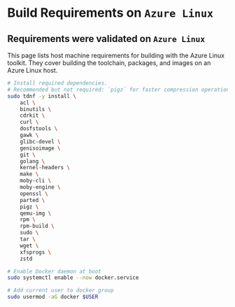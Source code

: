 
# Build Requirements on `Azure Linux`

## Requirements were validated on `Azure Linux`

This page lists host machine requirements for building with the Azure Linux toolkit. They cover building the toolchain, packages, and images on an Azure Linux host.

```bash
# Install required dependencies.
# Recommended but not required: `pigz` for faster compression operations.
sudo tdnf -y install \
    acl \
    binutils \
    cdrkit \
    curl \
    dosfstools \
    gawk \
    glibc-devel \
    genisoimage \
    git \
    golang \
    kernel-headers \
    make \
    moby-cli \
    moby-engine \
    openssl \
    parted \
    pigz \
    qemu-img \
    rpm \
    rpm-build \
    sudo \
    tar \
    wget \
    xfsprogs \
    zstd

# Enable Docker daemon at boot
sudo systemctl enable --now docker.service

# Add current user to docker group
sudo usermod -aG docker $USER
```
